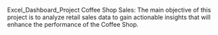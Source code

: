 Excel_Dashboard_Project
Coffee Shop Sales:
The main objective of this project is to analyze retail sales data to gain actionable insights that will enhance the performance of the Coffee Shop.

